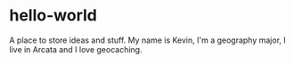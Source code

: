 # hello-world
A place to store ideas and stuff.
My name is Kevin, I'm a geography major, I live in Arcata and I love geocaching.
